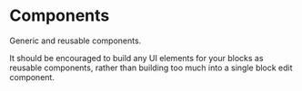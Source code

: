 # Components

Generic and reusable components.

It should be encouraged to build any UI elements for your blocks as reusable components, rather than building too much into a single block edit component.
